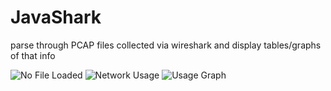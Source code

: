 # JavaShark
parse through PCAP files collected via wireshark and display tables/graphs of that info

![No File Loaded](http://i.imgur.com/xkB1ZvC.png?raw=true "Title")
![Network Usage](http://i.imgur.com/fq74dRS.png?raw=true "Title")
![Usage Graph](http://i.imgur.com/3E3ZWRT.png?raw=true "Title")
